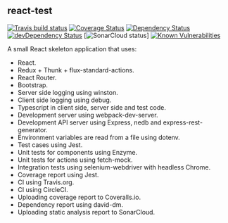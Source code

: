 
## react-test

[![Travis build status](https://travis-ci.org/markoniemi/react-test.svg?branch=master)](https://travis-ci.org/markoniemi/react-test)
[![Coverage Status](https://img.shields.io/coveralls/markoniemi/react-test/master.svg)](https://coveralls.io/r/markoniemi/react-test?branch=master)
[![Dependency Status](https://david-dm.org/markoniemi/react-test.svg)](https://david-dm.org/markoniemi/react-test)
[![devDependency Status](https://david-dm.org/markoniemi/react-test/dev-status.svg)](https://david-dm.org/markoniemi/react-test#info=devDependencies)
[![SonarCloud status](https://sonarcloud.io/api/project_badges/measure?project=markoniemi%3Areact-test&metric=alert_status)]
[![Known Vulnerabilities](https://snyk.io/test/github/markoniemi/react-test/badge.svg)](https://snyk.io/test/github/markoniemi/react-test)

A small React skeleton application that uses:

 - React.
 - Redux + Thunk + flux-standard-actions.
 - React Router.
 - Bootstrap.
 - Server side logging using winston.
 - Client side logging using debug.
 - Typescript in client side, server side and test code.
 - Development server using webpack-dev-server.
 - Development API server using Express, nedb and express-rest-generator.
 - Environment variables are read from a file using dotenv.
 - Test cases using Jest.
 - Unit tests for components using Enzyme.
 - Unit tests for actions using fetch-mock.
 - Integration tests using selenium-webdriver with headless Chrome.
 - Coverage report using Jest.
 - CI using Travis.org.
 - CI using CircleCI.
 - Uploading coverage report to Coveralls.io.
 - Dependency report using david-dm.
 - Uploading static analysis report to SonarCloud.
